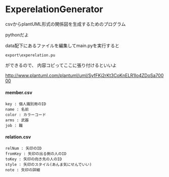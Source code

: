 # ExperelationGenerator
csvからplantUML形式の関係図を生成するためのプログラム

pythonだよ

data配下にあるファイルを編集してmain.pyを実行すると
```
export\experelation.pu
```
ができるので、
内容コピってここに張り付けるといいよ

http://www.plantuml.com/plantuml/uml/SyfFKj2rKt3CoKnELR1Io4ZDoSa70000

#### member.csv
```
key : 個人識別用のID
name : 名前
color : カラーコード
arms : 武器
job : 職
```

#### relation.csv
```
relNum : 矢印のID
fromKey : 矢印の出る側の人のID
toKey : 矢印の向き先の人のID
style : 矢印のスタイル(あんま気にせんでいい)
note : 矢印の詳細
```
